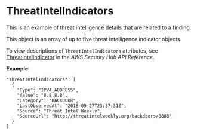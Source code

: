 # ThreatIntelIndicators<a name="asff-threatintelindicators"></a>

This is an example of threat intelligence details that are related to a finding\.

This object is an array of up to five threat intelligence indicator objects\.

To view descriptions of `ThreatIntelIndicators` attributes, see [ThreatIntelIndicator](https://docs.aws.amazon.com/securityhub/1.0/APIReference/API_ThreatIntelIndicator.html) in the *AWS Security Hub API Reference*\.

**Example**

```
"ThreatIntelIndicators": [
  {
    "Type": "IPV4_ADDRESS",
    "Value": "8.8.8.8",
    "Category": "BACKDOOR",
    "LastObservedAt": "2018-09-27T23:37:31Z",
    "Source": "Threat Intel Weekly",
    "SourceUrl": "http://threatintelweekly.org/backdoors/8888"
  }
]
```